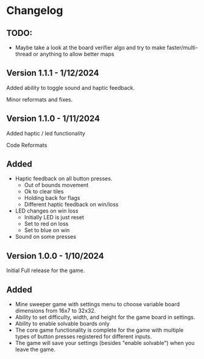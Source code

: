

# Changelog
## TODO:
- Maybe take a look at the board verifier algo and try to make faster/multi-thread or anything to allow better maps

## Version 1.1.1 - 1/12/2024

Added ability to toggle sound and haptic feedback.

Minor reformats and fixes.

## Version 1.1.0 - 1/11/2024

Added haptic / led functionality

Code Reformats

## Added
- Haptic feedback on all button presses.
    - Out of bounds movement
    - Ok to clear tiles
    - Holding back for flags
    - Different haptic feedback on win/loss
- LED changes on win loss
    - Initially LED is just reset
    - Set to red on loss
    - Set to blue on win
- Sound on some presses

## Version 1.0.0 - 1/10/2024

Initial Full release for the game.

## Added
- Mine sweeper game with settings menu to choose variable board dimensions from 16x7 to 32x32.
- Ability to set difficulty, width, and height for the game board in settings.
- Ability to enable solvable boards only
- The core game functionality is complete for the game with multiple types of button presses registered for different inputs.
- The game will save your settings (besides "enable solvable") when you leave the game.
